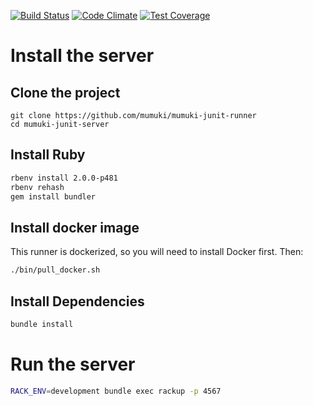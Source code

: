 [![Build Status](https://travis-ci.org/mumuki/mumuki-java-runner.svg?branch=master)](https://travis-ci.org/mumuki/mumuki-java-runner)
[![Code Climate](https://codeclimate.com/github/mumuki/mumuki-java-runner/badges/gpa.svg)](https://codeclimate.com/github/mumuki/mumuki-java-runner)
[![Test Coverage](https://codeclimate.com/github/mumuki/mumuki-java-runner/badges/coverage.svg)](https://codeclimate.com/github/mumuki/mumuki-java-runner)


# Install the server

## Clone the project

```
git clone https://github.com/mumuki/mumuki-junit-runner
cd mumuki-junit-server
```

## Install Ruby

```bash
rbenv install 2.0.0-p481
rbenv rehash
gem install bundler
```

## Install docker image

This runner is dockerized, so you will need to install Docker first. Then:

```bash
./bin/pull_docker.sh
```

## Install Dependencies

```bash
bundle install
```

# Run the server

```bash
RACK_ENV=development bundle exec rackup -p 4567
```



